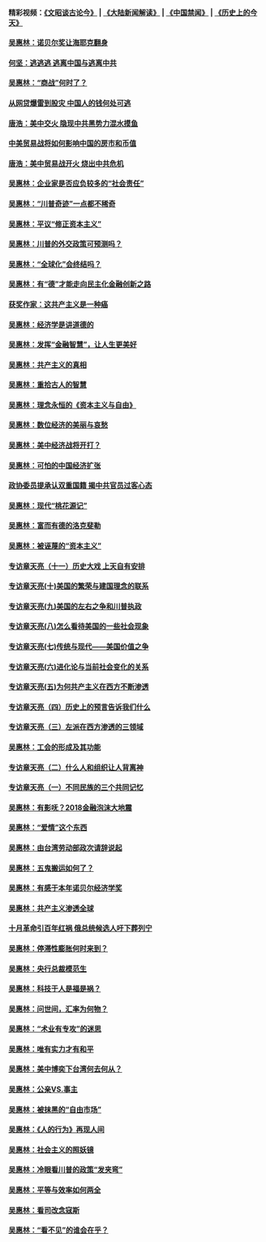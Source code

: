 #### 精彩视频：[《文昭谈古论今》](https://github.com/gfw-breaker/wenzhao/blob/master/README.md?t=12281531) | [《大陆新闻解读》](https://github.com/gfw-breaker/ntdtv-comedy/blob/master/README.md?t=12281531) | [《中国禁闻》](https://github.com/gfw-breaker/ntdtv-news/blob/master/README.md?t=12281531) | [《历史上的今天》](https://github.com/gfw-breaker/today-in-history/blob/master/README.md?t=12281531) 

#### [吴惠林：诺贝尔奖让海耶克翻身](../pages/nsc423/n10890049.md?t=12281531) 

#### [何坚：逃逃逃 逃离中国与逃离中共](../pages/nsc423/n10592891.md?t=12281531) 

#### [吴惠林：“商战”何时了？](../pages/nsc423/n10573558.md?t=12281531) 

#### [从网贷爆雷到股灾 中国人的钱何处可逃](../pages/nsc423/n10572800.md?t=12281531) 

#### [唐浩：美中交火 隐现中共黑势力混水摸鱼](../pages/nsc423/n10544040.md?t=12281531) 

#### [中美贸易战将如何影响中国的房市和币值](../pages/nsc423/n10543697.md?t=12281531) 

#### [唐浩：美中贸易战开火 烧出中共危机](../pages/nsc423/n10540126.md?t=12281531) 

#### [吴惠林：企业家是否应负较多的“社会责任”](../pages/nsc423/n10535022.md?t=12281531) 

#### [吴惠林：“川普奇迹”一点都不稀奇](../pages/nsc423/n10512808.md?t=12281531) 

#### [吴惠林：平议“修正资本主义”](../pages/nsc423/n10495724.md?t=12281531) 

#### [吴惠林：川普的外交政策可预测吗？](../pages/nsc423/n10462387.md?t=12281531) 

#### [吴惠林：“全球化”会终结吗？](../pages/nsc423/n10452838.md?t=12281531) 

#### [吴惠林：有“德”才能走向民主化金融创新之路](../pages/nsc423/n10432292.md?t=12281531) 

#### [获奖作家：这共产主义是一种癌](../pages/nsc423/n10431541.md?t=12281531) 

#### [吴惠林：经济学是讲道德的](../pages/nsc423/n10398014.md?t=12281531) 

#### [吴惠林：发挥“金融智慧”，让人生更美好](../pages/nsc423/n10375019.md?t=12281531) 

#### [吴惠林：共产主义的真相](../pages/nsc423/n10351394.md?t=12281531) 

#### [吴惠林：重拾古人的智慧](../pages/nsc423/n10337691.md?t=12281531) 

#### [吴惠林：理念永恒的《资本主义与自由》](../pages/nsc423/n10316274.md?t=12281531) 

#### [吴惠林：数位经济的美丽与哀愁](../pages/nsc423/n10292946.md?t=12281531) 

#### [吴惠林：美中经济战将开打？](../pages/nsc423/n10258825.md?t=12281531) 

#### [吴惠林：可怕的中国经济扩张](../pages/nsc423/n10219147.md?t=12281531) 

#### [政协委员提承认双重国籍 揭中共官员过客心态](../pages/nsc423/n10208809.md?t=12281531) 

#### [吴惠林：现代“桃花源记”](../pages/nsc423/n10185234.md?t=12281531) 

#### [吴惠林：富而有德的洛克斐勒](../pages/nsc423/n10142264.md?t=12281531) 

#### [吴惠林：被诬蔑的“资本主义”](../pages/nsc423/n10124816.md?t=12281531) 

#### [专访章天亮（十一）历史大戏 上天自有安排](../pages/nsc423/n10094905.md?t=12281531) 

#### [专访章天亮(十)美国的繁荣与建国理念的联系](../pages/nsc423/n10094899.md?t=12281531) 

#### [专访章天亮(九)美国的左右之争和川普执政](../pages/nsc423/n10094889.md?t=12281531) 

#### [专访章天亮(八)怎么看待美国的一些社会现象](../pages/nsc423/n10094857.md?t=12281531) 

#### [专访章天亮(七)传统与现代——美国价值之争](../pages/nsc423/n10093140.md?t=12281531) 

#### [专访章天亮(六)进化论与当前社会变化的关系](../pages/nsc423/n10092036.md?t=12281531) 

#### [专访章天亮(五)为何共产主义在西方不断渗透](../pages/nsc423/n10083620.md?t=12281531) 

#### [专访章天亮（四）历史上的预言告诉我们什么](../pages/nsc423/n10083606.md?t=12281531) 

#### [专访章天亮（三）左派在西方渗透的三领域](../pages/nsc423/n10081115.md?t=12281531) 

#### [吴惠林：工会的形成及其功能](../pages/nsc423/n10080633.md?t=12281531) 

#### [专访章天亮（二）什么人和组织让人背离神](../pages/nsc423/n10076637.md?t=12281531) 

#### [专访章天亮（一）不同民族的三个共同记忆](../pages/nsc423/n10074188.md?t=12281531) 

#### [吴惠林：有影呒？2018金融泡沫大地震](../pages/nsc423/n10040534.md?t=12281531) 

#### [吴惠林：“爱情”这个东西](../pages/nsc423/n10019423.md?t=12281531) 

#### [吴惠林：由台湾劳动部政次请辞说起](../pages/nsc423/n9979679.md?t=12281531) 

#### [吴惠林：五鬼搬运如何了？](../pages/nsc423/n9925338.md?t=12281531) 

#### [吴惠林：有感于本年诺贝尔经济学奖](../pages/nsc423/n9871883.md?t=12281531) 

#### [吴惠林：共产主义渗透全球](../pages/nsc423/n9812748.md?t=12281531) 

#### [十月革命引百年红祸 俄总统候选人吁下葬列宁](../pages/nsc423/n9810182.md?t=12281531) 

#### [吴惠林：停滞性膨胀何时来到？](../pages/nsc423/n9764136.md?t=12281531) 

#### [吴惠林：央行总裁模范生](../pages/nsc423/n9728134.md?t=12281531) 

#### [吴惠林：科技于人是福是祸？](../pages/nsc423/n9672982.md?t=12281531) 

#### [吴惠林：问世间，汇率为何物？](../pages/nsc423/n9621788.md?t=12281531) 

#### [吴惠林：“术业有专攻”的迷思](../pages/nsc423/n9580363.md?t=12281531) 

#### [吴惠林：唯有实力才有和平](../pages/nsc423/n9529599.md?t=12281531) 

#### [吴惠林：美中博奕下台湾何去何从？](../pages/nsc423/n9483598.md?t=12281531) 

#### [吴惠林：公亲VS.事主](../pages/nsc423/n9425637.md?t=12281531) 

#### [吴惠林：被抹黑的“自由市场”](../pages/nsc423/n9351545.md?t=12281531) 

#### [吴惠林：《人的行为》再现人间](../pages/nsc423/n9296339.md?t=12281531) 

#### [吴惠林：社会主义的照妖镜](../pages/nsc423/n9243460.md?t=12281531) 

#### [吴惠林：冷眼看川普的政策“发夹弯”](../pages/nsc423/n9120684.md?t=12281531) 

#### [吴惠林：平等与效率如何两全](../pages/nsc423/n9075430.md?t=12281531) 

#### [吴惠林：看司改念寇斯](../pages/nsc423/n9024915.md?t=12281531) 

#### [吴惠林：“看不见”的谁会在乎？](../pages/nsc423/n8977488.md?t=12281531) 

